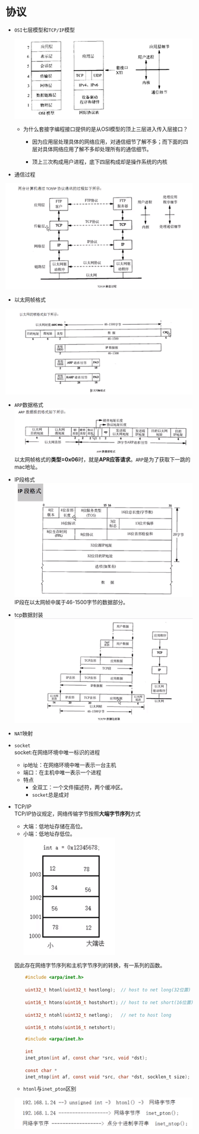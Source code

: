 # 协议
+ `OSI`七层模型和`TCP/IP`模型

    ![OSI](./Image/osi.jpg)
    + 为什么套接字编程接口提供的是从OSI模型的顶上三层进入传入层接口？  
    
        + 因为应用层处理具体的网络应用，对通信细节了解不多；而下面的四层对具体网络应用了解不多却处理所有的通信细节。

        + 顶上三次构成用户进程，底下四层构成却是操作系统的内核

+ 通信过程  

![通信过程](./Image/communication.jpg)
+ 以太网帧格式

![以太网帧格式](./Image/以太网帧格式.jpg)
+  `ARP`数据格式  
![APR](./Image/APR.png)
以太网帧格式的**类型=0x06**时，就是**APR应答请求**。`ARP`是为了获取下一跳的mac地址。
+ IP段格式  
![IP](./Image/IP.jpg)
IP段在以太网帧中属于46-1500字节的数据部分。
+ tcp数据封装
![tcp数据封装](./Image/tcp数据封装.jpg)
+ `NAT`映射
+ `socket`    
socket:在网络环境中唯一标识的进程  
    + ip地址：在网络环境中唯一表示一台主机  
    + 端口：在主机中唯一表示一个进程  
    + 特点
        + 全双工：一个文件描述符，两个缓冲区。  
        + `socket`总是成对
+ TCP/IP   
    TCP/IP协议规定，网络传输字节按照**大端字节序列**方式    
    + 大端：低地址存储在高位。
    + 小端：低地址存低位。  
    ![小端和大端](./Image/小端和大端.jpg)  

    因此存在网络字节序列和主机字节序列的转换，有一系列的函数。   

    ```c
        #include <arpa/inet.h>

        uint32_t htonl(uint32_t hostlong);  // host to net long(32位置)

        uint16_t htons(uint16_t hostshort); // host to net short(16位置)

        uint32_t ntohl(uint32_t netlong);   // net to host long

        uint16_t ntohs(uint16_t netshort);
    ```
    ```c
        #include <arpa/inet.h>

        int 
        inet_pton(int af, const char *src, void *dst);
        
        const char *
        inet_ntop(int af, const void *src, char *dst, socklen_t size);
    ```
    + `htonl`与`inet_pton`区别

    ![htonl](./Image/htonl.png)
    